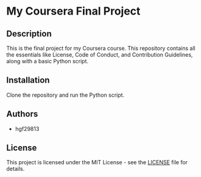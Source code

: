 # My Coursera Final Project

## Description
This is the final project for my Coursera course. This repository contains all the essentials like License, Code of Conduct, and Contribution Guidelines, along with a basic Python script.

## Installation
Clone the repository and run the Python script.


## Authors
- hgf29813

## License
This project is licensed under the MIT License - see the [LICENSE](LICENSE) file for details.

